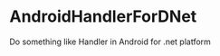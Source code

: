 AndroidHandlerForDNet
=====================

Do something like Handler in Android for .net platform
